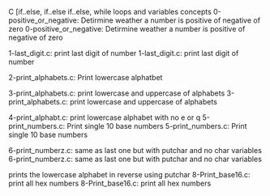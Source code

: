 C [if..else, if..else if..else, while loops and variables concepts 
0-positive_or_negative: Detirmine weather a number is positive of negative of zero
0-positive_or_negative: Detirmine weather a number is positive of negative of zero

1-last_digit.c: print last digit of number
1-last_digit.c: print last digit of number

2-print_alphabets.c: Print lowercase alphatbet

3-print_alphabets.c: print lowercase and uppercase of alphabets
3-print_alphabets.c: print lowercase and uppercase of alphabets


4-print_alphabt.c: print lowercase alphabet with no e or q
5-print_numbers.c: Print single 10 base numbers
5-print_numbers.c: Print single 10 base numbers

6-print_numberz.c: same as last one but with putchar and no char variables
6-print_numberz.c: same as last one but with putchar and no char variables



 prints the lowercase alphabet in reverse using putchar
8-Print_base16.c: print all hex numbers
8-Print_base16.c: print all hex numbers

